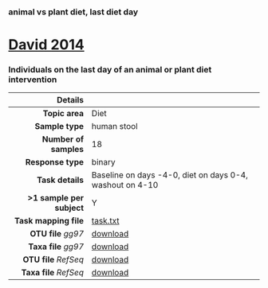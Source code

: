 ### animal vs plant diet, last diet day
# [David 2014]( ../docs/david.html )
### Individuals on the last day of an animal or plant diet intervention

| Details                   |                                                           |
| ------------------------: |-----------------------------------------------------------|
| **Topic area**                | Diet                                                |
| **Sample type**               | human stool                                         |
| **Number of samples**         | 18                                         |
| **Response type**             | binary                                           |
| **Task details**              | Baseline on days -4-0, diet on days 0-4, washout on 4-10                                  |
| **>1 sample per subject**     | Y                                        |
| **Task mapping file**         | [task.txt](../datasets/david/task.txt)                                 |
| **OTU file** *gg97*           | [download](../datasets/david/gg/otutable.txt)                             |
| **Taxa file** *gg97*          | [download](../datasets/david/gg/taxatable.txt)                          |
| **OTU file** *RefSeq*         | [download](../datasets/david/refseq/otutable.txt)                    |
| **Taxa file** *RefSeq*        | [download](../datasets/david/refseq/taxatable.txt)                  |

